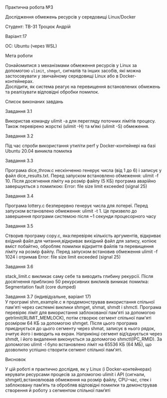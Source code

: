Практична робота №3  

Дослідження обмежень ресурсів у середовищі Linux/Docker

Студент: ТВ-31 Троцюк Андрій

Варіант:17  

ОС: Ubuntu (через WSL)

Мета роботи

Ознайомитися з механізмами обмеження ресурсів у Linux за допомогою `ulimit`, `shmget`, сигналів та інших засобів, які можна застосовувати у звичайному середовищі Linux або в Docker-контейнерах.  
Дослідити, як система реагує на перевищення встановлених обмежень та реалізувати відповідні обробки помилок.

Список виконаних завдань

Завдання 3.1

Використав команду ulimit -a для перегляду поточних лімітів процесу. Також перевірено жорсткі (ulimit -H) та м’які (ulimit -S) обмеження.

Завдання 3.2  

Під час спроби використання утиліти perf у Docker-контейнері на базі Ubuntu 20.04 виникла помилка

Завдання 3.3  

Програма dice_throw.c нескінченно генерує числа (від 1 до 6) і записує у файл dice_results.txt. Перед запуском встановлено обмеження: ulimit -f 10. Після досягнення ліміту на розмір файлу (5 КБ) програма аварійно завершується з помилкою: Error: file size limit exceeded (signal 25)

Завдання 3.4  

Програма lottery.c безперервно генерує числа для лотереї. Перед запуском встановлено обмеження: ulimit -t 1. Це призвело до завершення програми системою після ~1 секунди процесорного часу

Завдання 3.5  

Створив програму copy.c, яка:перевіряє кількість аргументів, відкриває вхідний файл для читання,відкриває вихідний файл для запису, копіює вміст побайтно, обробляє помилки відкриття файлів та перевищення ліміту на розмір файлу. Перед запуском встановив обмеження ulimit -f 1024 і отримав Error: file size limit exceeded (signal 25)

Завдання 3.6 

stack_limit.c викликає саму себе та виводить глибину рекурсії. Після досягнення приблизно 50 рекурсивних викликів виникає помилка: Segmentation fault (core dumped)

Завдання 3.7 (індивідуальне, варіант 17)  
У програмі shm_example.c я продемонстрував використання спільної пам'яті через системні виклики shmget, shmat, shmdt і shmctl. Програма перевіряє ліміт для використання заблокованої пам'яті за допомогою getrlimit(RLIMIT_MEMLOCK), потім створює сегмент спільної пам'яті розміром 64 КБ за допомогою shmget. Після цього програма приєднується до цього сегменту через shmat, записує в нього рядок, зчитує його і виводить на екран. Наприкінці сегмент від’єднується через shmdt, і його видалення виконується за допомогою shmctl(IPC_RMID). За допомогою ulimit -l було встановлено ліміт на 65536 КБ (64 МБ), що дозволило успішно створити сегмент спільної пам'яті.


Висновок

У цій роботі я практично дослідив, як у Linux (і Docker-контейнерах) керувати ресурсами процесів за допомогою ulimit і API (сигнали, shmget),встановлював обмеження на розмір файлу, CPU-час, стек і заблоковану пам’ять та обробляв відповідні помилки та демонстрував створення й роботу з сегментом спільної пам’яті

